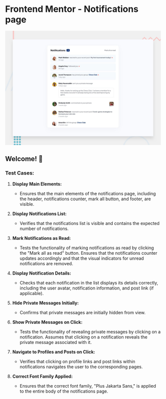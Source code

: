 # Frontend Mentor - Notifications page

![Design preview for the Notifications page coding challenge](./design/desktop-preview.jpg)

## Welcome! 👋

### Test Cases:

1.  **Display Main Elements:**
    
    -   Ensures that the main elements of the notifications page, including the header, notifications counter, mark all button, and footer, are visible.

2.  **Display Notifications List:**
    
    -   Verifies that the notifications list is visible and contains the expected number of notifications.

3.  **Mark Notifications as Read:**
    
    -   Tests the functionality of marking notifications as read by clicking the "Mark all as read" button. Ensures that the notifications counter updates accordingly and that the visual indicators for unread notifications are removed.

4.  **Display Notification Details:**
    
    -   Checks that each notification in the list displays its details correctly, including the user avatar, notification information, and post link (if applicable).

5.  **Hide Private Messages Initially:**
    
    -   Confirms that private messages are initially hidden from view.

6.  **Show Private Messages on Click:**
    
    -   Tests the functionality of revealing private messages by clicking on a notification. Assumes that clicking on a notification reveals the private message associated with it.

7.  **Navigate to Profiles and Posts on Click:**
    
    -   Verifies that clicking on profile links and post links within notifications navigates the user to the corresponding pages.
    
8.  **Correct Font Family Applied:**
    
    -   Ensures that the correct font family, "Plus Jakarta Sans," is applied to the entire body of the notifications page.
